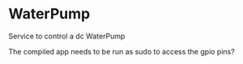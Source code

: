 # WaterPump

Service to control a dc WaterPump

The compiled app needs to be run as sudo to access the gpio pins?